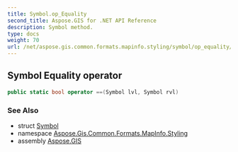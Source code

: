 ```yaml
---
title: Symbol.op_Equality
second_title: Aspose.GIS for .NET API Reference
description: Symbol method. 
type: docs
weight: 70
url: /net/aspose.gis.common.formats.mapinfo.styling/symbol/op_equality/
---
```

## Symbol Equality operator

```csharp
public static bool operator ==(Symbol lvl, Symbol rvl)
```

### See Also

* struct [Symbol](../)
* namespace [Aspose.Gis.Common.Formats.MapInfo.Styling](../../symbol/)
* assembly [Aspose.GIS](../../../)


